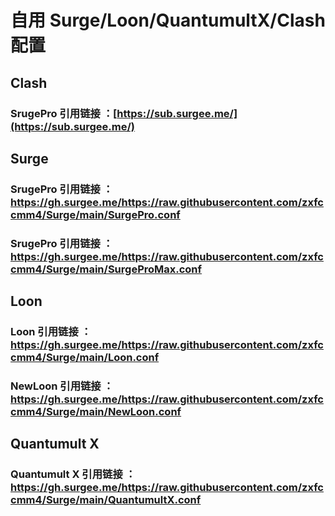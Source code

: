 # 自用 Surge/Loon/QuantumultX/Clash 配置

## Clash

### SrugePro 引用链接 ：[https://sub.surgee.me/](https://sub.surgee.me/)

## Surge

### SrugePro 引用链接 ： https://gh.surgee.me/https://raw.githubusercontent.com/zxfccmm4/Surge/main/SurgePro.conf
### SrugePro 引用链接 ： https://gh.surgee.me/https://raw.githubusercontent.com/zxfccmm4/Surge/main/SurgeProMax.conf

## Loon

### Loon 引用链接 ： https://gh.surgee.me/https://raw.githubusercontent.com/zxfccmm4/Surge/main/Loon.conf
### NewLoon 引用链接 ： https://gh.surgee.me/https://raw.githubusercontent.com/zxfccmm4/Surge/main/NewLoon.conf

## Quantumult X

### Quantumult X 引用链接 ： https://gh.surgee.me/https://raw.githubusercontent.com/zxfccmm4/Surge/main/QuantumultX.conf

